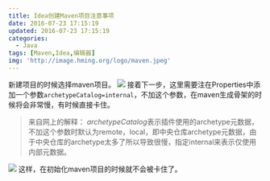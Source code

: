 ```yaml
---
title: Idea创建Maven项目注意事项
date: 2016-07-23 17:15:19
updated: 2016-07-23 17:15:19
categories: 
  - Java
tags: [Maven,Idea,编辑器]
img: 'http://image.hming.org/logo/maven.jpeg'
---
```

新建项目的时候选择maven项目。
![](http://image.hming.org/idea创建Maven项目注意事项/1.png)
接着下一步，这里需要注在Properties中添加一个参数`archetypeCatalog=internal`，不加这个参数，在maven生成骨架的时候将会非常慢，有时候直接卡住。
>来自网上的解释：
>*archetypeCatalog*表示插件使用的archetype元数据，不加这个参数时默认为remote，local，即中央仓库archetype元数据，由于中央仓库的archetype太多了所以导致很慢，指定internal来表示仅使用内部元数据。

![](http://image.hming.org/idea创建Maven项目注意事项/2.png)
这样，在初始化maven项目的时候就不会被卡住了。
